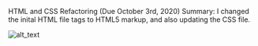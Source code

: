HTML and CSS Refactoring (Due October 3rd, 2020) 
   Summary: I changed the inital HTML file tags to HTML5 markup, and also updating the CSS file.

![alt_text](./assets/images/screenshot1.png)
